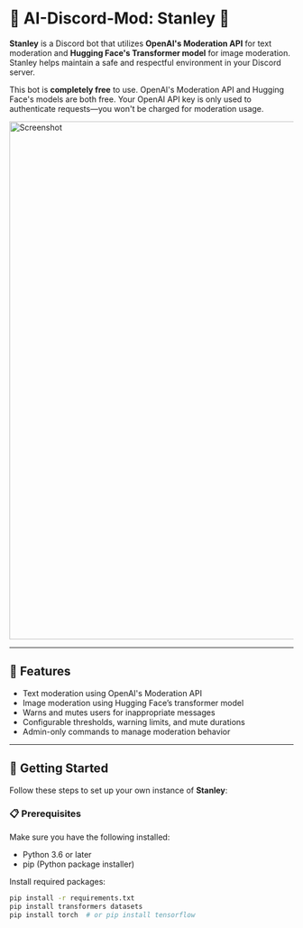 # 🤖 AI-Discord-Mod: Stanley 🤖

**Stanley** is a Discord bot that utilizes **OpenAI's Moderation API** for text moderation and **Hugging Face's Transformer model** for image moderation. Stanley helps maintain a safe and respectful environment in your Discord server.

This bot is **completely free** to use. OpenAI's Moderation API and Hugging Face's models are both free. Your OpenAI API key is only used to authenticate requests—you won't be charged for moderation usage.

<img width="919" alt="Screenshot" src="https://github.com/gravelBridge/AI-Discord-Mod/assets/107640947/95324ac4-5b76-4124-9679-e8f8dabb299d">

---

## 🌟 Features

- Text moderation using OpenAI's Moderation API
- Image moderation using Hugging Face’s transformer model
- Warns and mutes users for inappropriate messages
- Configurable thresholds, warning limits, and mute durations
- Admin-only commands to manage moderation behavior

---

## 🚀 Getting Started

Follow these steps to set up your own instance of **Stanley**:

### 📋 Prerequisites

Make sure you have the following installed:

- Python 3.6 or later  
- pip (Python package installer)

Install required packages:
```bash
pip install -r requirements.txt
pip install transformers datasets
pip install torch  # or pip install tensorflow
